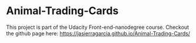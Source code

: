 # Animal-Trading-Cards
This project is part of the Udacity Front-end-nanodegree course.
Checkout the github page here:
https://jasierragarcia.github.io/Animal-Trading-Cards/
